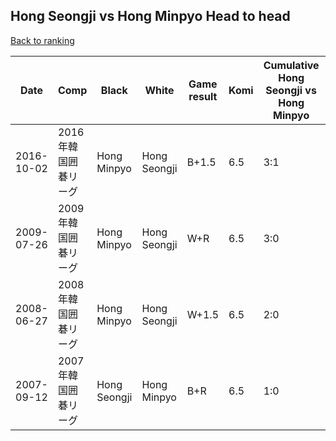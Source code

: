 ## Hong Seongji vs Hong Minpyo Head to head

[Back to ranking](../../index.md)




| **Date** | **Comp** | **Black** | **White** | **Game result** | **Komi** | **Cumulative Hong Seongji vs Hong Minpyo** | **Hong Seongji streak** | **Hong Minpyo streak** | 
| --- | --- | --- | --- | --- | --- | --- | --- | --- |
| 2016-10-02 | 2016年韓国囲碁リーグ | Hong Minpyo | Hong Seongji | B+1.5 | 6.5 | 3:1 | 0 | 1 | 
| 2009-07-26 | 2009年韓国囲碁リーグ | Hong Minpyo | Hong Seongji | W+R | 6.5 | 3:0 | 3 | 0 | 
| 2008-06-27 | 2008年韓国囲碁リーグ | Hong Minpyo | Hong Seongji | W+1.5 | 6.5 | 2:0 | 2 | 0 | 
| 2007-09-12 | 2007年韓国囲碁リーグ | Hong Seongji | Hong Minpyo | B+R | 6.5 | 1:0 | 1 | 0 |





